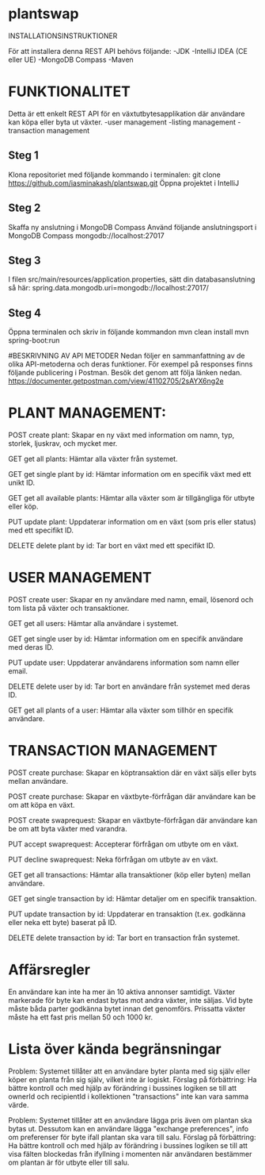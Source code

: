 # plantswap
INSTALLATIONSINSTRUKTIONER

För att installera denna REST API behövs följande:
-JDK 
-IntelliJ IDEA (CE eller UE)
-MongoDB Compass
-Maven



# FUNKTIONALITET
Detta är ett enkelt REST API för en växtutbytesapplikation där användare kan köpa eller byta ut växter.
-user management
-listing management
-transaction management


 ## Steg 1
Klona repositoriet med följande kommando i terminalen:
git clone https://github.com/iasminakash/plantswap.git
Öppna projektet i IntelliJ

 ## Steg 2
Skaffa ny anslutning i MongoDB Compass
Använd följande anslutningsport i MongoDB Compass
mongodb://localhost:27017

 ## Steg 3
I filen src/main/resources/application.properties, sätt din databasanslutning så här:
spring.data.mongodb.uri=mongodb://localhost:27017/<plantswap>

 ## Steg 4
Öppna terminalen och skriv in följande kommandon
mvn clean install
mvn spring-boot:run



#BESKRIVNING AV API METODER
Nedan följer en sammanfattning av de olika API-metoderna och deras funktioner. För exempel på responses finns följande publicering i Postman. Besök det genom att följa länken nedan.
https://documenter.getpostman.com/view/41102705/2sAYX6ng2e

# PLANT MANAGEMENT:
POST create plant: 
Skapar en ny växt med information om namn, typ, storlek, ljuskrav, och mycket mer.

GET get all plants: 
Hämtar alla växter från systemet.

GET get single plant by id: 
Hämtar information om en specifik växt med ett unikt ID.

GET get all available plants: 
Hämtar alla växter som är tillgängliga för utbyte eller köp.

PUT update plant: 
Uppdaterar information om en växt (som pris eller status) med ett specifikt ID.

DELETE delete plant by id: 
Tar bort en växt med ett specifikt ID.

# USER MANAGEMENT
POST create user: 
Skapar en ny användare med namn, email, lösenord och tom lista på växter och transaktioner.

GET get all users: 
Hämtar alla användare i systemet.

GET get single user by id: 
Hämtar information om en specifik användare med deras ID.

PUT update user: 
Uppdaterar användarens information som namn eller email.

DELETE delete user by id: 
Tar bort en användare från systemet med deras ID.

GET get all plants of a user: 
Hämtar alla växter som tillhör en specifik användare.

# TRANSACTION MANAGEMENT
POST create purchase: 
Skapar en köptransaktion där en växt säljs eller byts mellan användare.

POST create purchase: 
Skapar en växtbyte-förfrågan där användare kan be om att köpa en växt.

POST create swaprequest: 
Skapar en växtbyte-förfrågan där användare kan be om att byta växter med varandra.

PUT accept swaprequest: 
Accepterar förfrågan om utbyte om en växt.

PUT decline swaprequest: 
Neka förfrågan om utbyte av en växt.

GET get all transactions: 
Hämtar alla transaktioner (köp eller byten) mellan användare.

GET get single transaction by id: 
Hämtar detaljer om en specifik transaktion.

PUT update transaction by id: 
Uppdaterar en transaktion (t.ex. godkänna eller neka ett byte) baserat på ID.

DELETE delete transaction by id: 
Tar bort en transaction från systemet. 

# Affärsregler
En användare kan inte ha mer än 10 aktiva annonser samtidigt.
Växter markerade för byte kan endast bytas mot andra växter, inte säljas.
Vid byte måste båda parter godkänna bytet innan det genomförs.
Prissatta växter måste ha ett fast pris mellan 50 och 1000 kr.

# Lista över kända begränsningar
Problem: Systemet tillåter att en användare byter planta med sig själv eller köper en planta från sig själv, vilket inte är logiskt.
Förslag på förbättring: Ha bättre kontroll och med hjälp av förändring i bussines logiken se till att ownerId och recipientId i kollektionen "transactions" inte kan vara samma värde.

Problem: Systemet tillåter att en användare lägga pris även om plantan ska bytas ut. Dessutom kan en användare lägga "exchange preferences", info om preferenser för byte ifall plantan ska vara till salu.
Förslag på förbättring: Ha bättre kontroll och med hjälp av förändring i bussines logiken se till att visa fälten blockedas från ifyllning i momenten när användaren bestämmer om plantan är för utbyte eller till salu.
